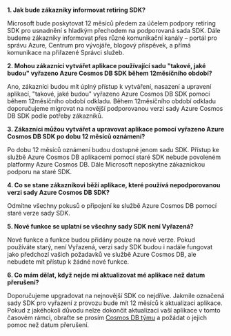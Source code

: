 **1. Jak bude zákazníky informovat retiring SDK?**

Microsoft bude poskytovat 12 měsíců předem za účelem podpory retiring SDK pro usnadnění s hladkým přechodem na podporovaná sada SDK. Dále budeme zákazníky informovat přes různé komunikační kanály – portál pro správu Azure, Centrum pro vývojáře, blogový příspěvek, a přímá komunikace na přiřazené Správci služeb.

**2. Mohou zákazníci vytvářet aplikace používající sadu "takové, jaké budou" vyřazeno Azure Cosmos DB SDK během 12měsíčního období?** 

Ano, zákazníci budou mít úplný přístup k vytváření, nasazení a upravení aplikací, "takové, jaké budou" vyřazeno Azure Cosmos DB SDK pomocí během 12měsíčního období odkladu. Během 12měsíčního období odkladu doporučujeme migrovat na novější podporovanou verzi sady Azure Cosmos DB SDK podle potřeby zákazníků.

**3. Zákazníci můžou vytvářet a upravovat aplikace pomocí vyřazeno Azure Cosmos DB SDK po dobu 12 měsíců oznámení?**

Po dobu 12 měsíců oznámení budou dostupné jenom sadu SDK. Přístup ke službě Azure Cosmos DB aplikacemi pomocí staré SDK nebude povoleném platformy Azure Cosmos DB. Dále Microsoft neposkytne zákaznickou podporu na staré SDK.

**4. Co se stane zákazníkovi běží aplikace, které používá nepodporovanou verzi sady Azure Cosmos DB SDK?**

Odmítne všechny pokusů o připojení ke službě Azure Cosmos DB pomocí staré verze sady SDK. 

**5. Nové funkce se uplatní se všechny sady SDK není Vyřazená?**

Nové funkce a funkce budou přidány pouze na nové verze. Pokud používáte starý, není Vyřazená, verzi sady SDK budou i nadále fungovat jako předchozí vašich požadavků ve službě Azure Cosmos DB, ale nebudete mít přístup k žádné nové funkce.  

**6. Co mám dělat, když nejde mi aktualizovat mé aplikace než datum přerušení?**

Doporučujeme upgradovat na nejnovější SDK co nejdříve. Jakmile označená sady SDK pro vyřazení z provozu bude mít 12 měsíců k aktualizaci aplikace. Pokud z jakéhokoli důvodu nelze dokončit aktualizaci vaší aplikace v tomto časovém rámci, obraťte se prosím [Cosmos DB týmu](mailto:askcosmosdb@microsoft.com) a požádat o jejich pomoc než datum přerušení.

